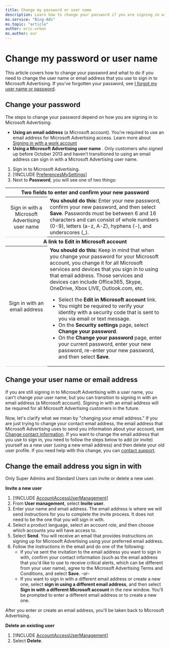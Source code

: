 ```yaml
---
title: Change my password or user name
description: Learn how to change your password if you are signing in with a Microsoft Advertising user name or an email address (a Microsoft account).
ms.service: "Bing-Ads"
ms.topic: "article"
author: eric-urban
ms.author: eur
---
```


# Change my password or user name

This article covers how to change your password and what to do if you need to change the user name or email address that you use to sign in to Microsoft Advertising. If you’ve forgotten your password, see [I forgot my user name or password](./hlp_BA_PROC_ForgotPassword.md).

## Change your password

The steps to change your password depend on how you are signing in to Microsoft Advertising:

- **Using an email address** (a Microsoft account). You’re required to use an email address for Microsoft Advertising access. Learn more about [Signing in with a work account](./hlp_BA_CONC_AAD.md)
- **Using a Microsoft Advertising user name** . Only customers who signed up before October 2013 and haven’t transitioned to using an email address can sign in with a Microsoft Advertising user name.

1. Sign in to Microsoft Advertising.
1. [!INCLUDE [PreferencesMySettings](./includes/PreferencesMySettings.md)]
1. Next to **Password**, you will see one of two things:

<table>
  <tr>
    <th scope="col" colspan="2">Two fields to enter and confirm your new password</th>
  </tr>
  <tr>
    <th style="font-weight:normal;background-color:transparent;border-bottom:solid 1px #ccc" scope="row">
      <para>
          Sign in with a Microsoft Advertising user name
        </para>
    </th>
    <td>
      <para>
        <strong>You should do this:</strong> Enter your new password, confirm your new password, and then select <strong>Save</strong>.  
          Passwords must be between 6 and 16 characters and can consist of whole numbers (0-9), letters (a-z, A-Z), hyphens (-), and underscores (_).
        </para>
    </td>
  </tr>
  <tr>
    <th scope="col" colspan="2">
        A link to <strong>
          Edit in Microsoft account
        </strong>
      </th>
  </tr>
  <tr>
    <th style="font-weight:normal;background-color:transparent;border-bottom:solid 1px #ccc" scope="row">
      <para>Sign in with an email address</para>
    </th>
    <td>
      <para>
        <strong>You should do this:</strong> Keep in mind that when you change your password for your Microsoft account, you change it for all Microsoft services and devices that you sign in to using that email address. Those services and devices can include Office365, Skype, OneDrive, Xbox LIVE, Outlook.com, etc.
        </para>
      <ul type="ORDERED">
        <li>
            Select the <strong>Edit in Microsoft account</strong> link.
          </li>
        <li>You might be required to verify your identity with a security code that is sent to you via email or text message.</li>
        <li>
            On the <strong>Security settings</strong> page, select <strong>Change your password</strong>.
          </li>
        <li>
            On the <strong>Change your password</strong> page, enter your current password, enter your new password, re-enter your new password, and then select <strong>Save</strong>.
          </li>
      </ul>
    </td>
  </tr>
</table>

## Change your user name or email address

If you are still signing in to Microsoft Advertising with a user name, you can't change your user name, but you can transition to signing in with an email address (a Microsoft account). Signing in with an email address will be required for all Microsoft Advertising customers in the future.

Now, let's clarify what we mean by "changing your email address." If you are just trying to change your contact email address, the email address that Microsoft Advertising uses to send you information about your account, see [Change contact information](./hlp_BA_PROC_EditMySettings.md). If you want to change the email address that you use to sign in, you need to follow the steps below to add (or invite) yourself as a new user (using a new email address) and then delete your old user profile. If you need help with this change, you can [contact support](https://go.microsoft.com/fwlink?LinkId=398371).

## Change the email address you sign in with

Only Super Admins and Standard Users can invite or delete a new user.

**Invite a new user**

1. [!INCLUDE [AccountAccessUserManagement](./includes/AccountAccessUserManagement.md)]
1. From **User management**, select **Invite user**.
1. Enter your name and email address.       The email address is where we will send instructions for you to complete the invite process. It does not need to be the one that you will sign in with.
1. Select a product language, select an account role, and then choose which accounts you will have access to.
1. Select **Send**.       You will receive an email that provides instructions on signing up for Microsoft Advertising using your preferred email address.
1. Follow the instructions in the email and do one of the following:
   - If you've sent the invitation to the email address you want to sign in with, confirm your contact information (such as the email address that you'd like to use to receive critical alerts, which can be different from your user name), agree to the Microsoft Advertising Terms and Conditions, and select **Save**.           -or-
   - If you want to sign in with a different email address or create a new one, select **sign in using a different email address**, and then select **Sign in with a different Microsoft account** in the new window. You'll be prompted to enter a different email address or to create a new one.

After you enter or create an email address, you'll be taken back to Microsoft Advertising.

**Delete an existing user**

1. [!INCLUDE [AccountAccessUserManagement](./includes/AccountAccessUserManagement.md)]
1. Select **Delete**.


